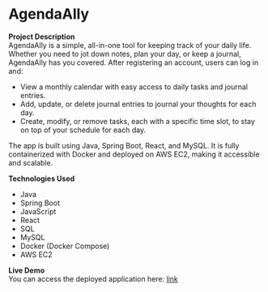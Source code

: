 # AgendaAlly

**Project Description**  
AgendaAlly is a simple, all-in-one tool for keeping track of your daily life. Whether you need to jot down notes, plan your day, or keep a journal, AgendaAlly has you covered. After registering an account, users can log in and:
- View a monthly calendar with easy access to daily tasks and journal entries.
- Add, update, or delete journal entries to journal your thoughts for each day.
- Create, modify, or remove tasks, each with a specific time slot, to stay on top of your schedule for each day.

The app is built using Java, Spring Boot, React, and MySQL. It is fully containerized with Docker and deployed on AWS EC2, making it accessible and scalable.

**Technologies Used**  
- Java
- Spring Boot
- JavaScript
- React
- SQL
- MySQL
- Docker (Docker Compose)
- AWS EC2

**Live Demo**  
You can access the deployed application here: [link](AgendaAlly)
